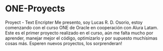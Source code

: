# ONE-Proyects
Proyect - Text Encripter
Me presento, soy Lucas R. D. Osorio, estoy comenzando con el curso ONE de Oracle en cooperación con Alura Latam. 
Este es el primer proyecto realizado en el curso, aún me falta mucho por aprender, manejar mejor el código, optimizarlo y por supuesto muchísimas cosas más. 
Esperen nuevos proyectos, los sorprenderan! 
